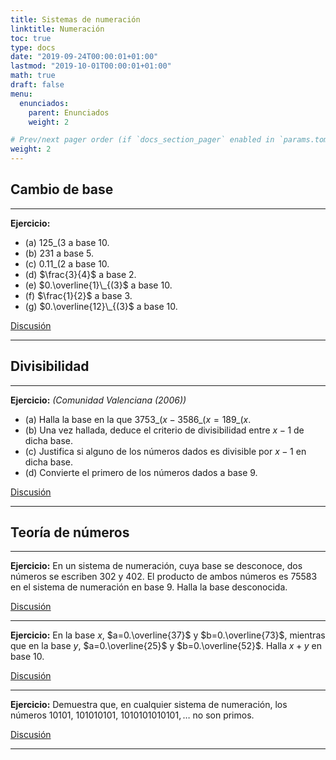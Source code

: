 ```yaml
---
title: Sistemas de numeración
linktitle: Numeración
toc: true
type: docs
date: "2019-09-24T00:00:01+01:00"
lastmod: "2019-10-01T00:00:01+01:00"
math: true
draft: false
menu:
  enunciados:
    parent: Enunciados
    weight: 2

# Prev/next pager order (if `docs_section_pager` enabled in `params.toml`)
weight: 2
---
```


## Cambio de base

---

**Ejercicio:**

- (a) $125\_{(3}$ a base $10$.
- (b) $231$ a base $5$.
- (c\) $0.11\_{(2}$ a base $10$.
- (d) $\frac{3}{4}$ a base $2$.
- (e) $0.\overline{1}\_{(3}$ a base $10$.
- (f) $\frac{1}{2}$ a base $3$.
- (g) $0.\overline{12}\_{(3}$ a base $10$.

[Discusión](/2019/09/25/enunciados-propuestos-iii/)

---

## Divisibilidad

---

**Ejercicio:** *(Comunidad Valenciana (2006))*

- (a) Halla la base en la que $3753\_{(x} - 3586\_{(x} = 189\_{(x}$.
- (b) Una vez hallada, deduce el criterio de divisibilidad entre $x-1$ de dicha base.
- (c\) Justifica si alguno de los números dados es divisible por $x-1$ en dicha base.
- (d) Convierte el primero de los números dados a base $9$.

[Discusión](/2019/09/24/enunciados-propuestos-ii/)

---

## Teoría de números

---

**Ejercicio:** En un sistema de numeración, cuya base se desconoce, dos números se escriben $302$ y $402$. El producto de ambos números es $75583$ en el sistema de numeración en base $9$. Halla la base desconocida.

[Discusión](/2019/10/01/enunciados-propuestos-iv/)

---

**Ejercicio:** En la base $x$, $a=0.\overline{37}$ y $b=0.\overline{73}$, mientras que en la base $y$, $a=0.\overline{25}$ y $b=0.\overline{52}$. Halla $x+y$ en base $10$.

[Discusión](/2019/09/25/enunciados-propuestos-iii/)

---

**Ejercicio:** Demuestra que, en cualquier sistema de numeración, los números $10101$, $101010101$, $1010101010101,\ldots$ no son primos.

[Discusión](/2019/09/25/enunciados-propuestos-iii/)

---
